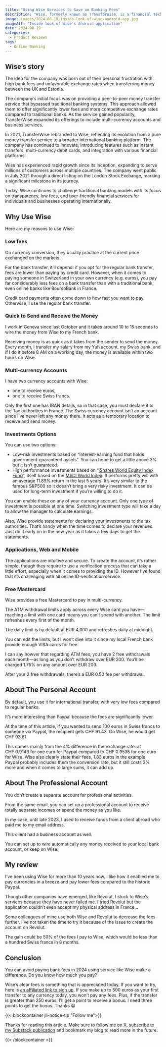 ```yaml
---
title: "Using Wise Services to Save on Banking Fees"
description: "Wise, formerly known as TransferWise, is a financial technology company founded in 2011 by Estonian entrepreneurs Kristo Käärmann and Taavet Hinrikus."
image: images/2024-08-19-inside-look-of-wise-android-app.jpg
imageAlt: "Inside look of Wise's Android application"
date: 2024-08-19
categories:
  - Product Reviews
tags:
  - Online Banking
---
```


## Wise’s story

The idea for the company was born out of their personal frustration with high bank fees and unfavorable exchange rates when transferring money between the UK and Estonia.

The company’s initial focus was on providing a peer-to-peer money transfer service that bypassed traditional banking systems. This approach allowed them to offer significantly lower fees and more competitive exchange rates compared to traditional banks. As the service gained popularity, TransferWise expanded its offerings to include multi-currency accounts and business services.

In 2021, TransferWise rebranded to Wise, reflecting its evolution from a pure money transfer service to a broader international banking platform. The company has continued to innovate, introducing features such as instant transfers, multi-currency debit cards, and integration with various financial platforms.

Wise has experienced rapid growth since its inception, expanding to serve millions of customers across multiple countries. The company went public in July 2021 through a direct listing on the London Stock Exchange, marking a significant milestone in its journey.

Today, Wise continues to challenge traditional banking models with its focus on transparency, low fees, and user-friendly financial services for individuals and businesses operating internationally.

## Why Use Wise

Here are my reasons to use Wise:

### Low fees

On currency conversion, they usually practice at the current price exchanged on the markets.

For the bank transfer, it’ll depend: if you opt for the regular bank transfer, fees are lower than paying by credit card. However, when it comes to paying someone in Switzerland in your own currency (e.g. euros), you pay far considerably less fees on a bank transfer than with a traditional bank, even online banks like BoursoBank in France.

Credit card payments often come down to how fast you want to pay. Otherwise, I use the regular bank transfer.

### Quick to Send and Receive the Money

I work in Geneva since last October and it takes around 10 to 15 seconds to wire the money from Wise to my French bank.

Receiving money is as quick as it takes from the sender to send the money. Every month, I transfer my salary from my Yuh account, my Swiss bank, and if I do it before 8 AM on a working day, the money is available within two hours on Wise.

### Multi-currency Accounts

I have two currency accounts with Wise:

- one to receive euros,
- one to receive Swiss francs.

Only the first one has IBAN details, so in that case, you must declare it to the Tax authorities in France. The Swiss currency account isn’t an account since I’ve never left any money there. It acts as a temporary location to receive and send money.

### Investments Options

You can use two options:

- Low-risk investments based on “interest-earning fund that holds government-guaranteed assets”. You can hope to get a little above 3% but it isn’t guaranteed.
- High performance investments based on “[iShares World Equity Index Fund](https://www.ishares.com/ch/individual/en/products/243974/blackrock-world-equity-index-a2-usd-fund)”, itself based on the [MSCI World Index](https://www.msci.com/documents/10199/178e6643-6ae6-47b9-82be-e1fc565ededb). It performs pretty will with an average 11.89% return in the last 5 years. It’s very similar to the famous S&P500 so it doesn’t bring a very risky investment. It can be used for long-term investment if you’re willing to do it.

You can enable these on any of your currency account. Only one type of investment is possible at one time. Switching investment type will take a day to allow the manager to calculate earnings.

Also, Wise provide statements for declaring your investments to the tax authorities. That’s handy when the time comes to declare your revenues. Just do it early on in the new year as it takes a few days to get the statements.

### Applications, Web and Mobile

The applications are intuitive and secure. To create the account, it’s rather simple, though they require to use a verification process that can take a little effort, especially when it comes to providing the ID. However I’ve found that it’s challenging with all online ID-verification service.

### Free Mastercard

Wise provides a free Mastercard to pay in multi-currency.

The ATM withdrawal limits apply across every Wise card you have—reaching a limit with one card means you can’t spend with another. The limit refreshes every first of the month.

The daily limit is by default at EUR 4,000 and refreshes daily at midnight.

You can edit the limits, but I won’t dive into it since my local French bank provide enough VISA cards for free.

I can say howver that regarding ATM fees, you have 2 free withdrawals each month—as long as you don’t withdraw over EUR 200. You’ll be charged 1.75% on any amount over EUR 200.

After your 2 free withdrawals, there’s a EUR 0.50 fee per withdrawal.

## About The Personal Account

By default, you use it for international transfer, with very low fees compared to regular banks.

It’s more interesting than Paypal because the fees are significantly lower.

At the time of this article, if you wanted to send 100 euros in Swiss francs to someone via Paypal, the recipient gets CHF 91.43. On Wise, he would get CHF 93.61.

This comes mainly from the 4% difference in the exchange rate: at CHF 0.9143 for one euro for Paypal compared to CHF 0.9535 for one euro for Wise. Wise also clearly state their fees, 1.83 euros in the example. Paypal probably includes them the conversion rate, but it still costs 2% more and when it comes to large sums, it can add up.

## About The Professional Account

You don’t create a separate account for professional activities.

From the same email, you can set up a professional account to receive totally separate incomes or spend the money as you like.

In my case, until late 2023, I used to receive funds from a client abroad who paid me to my email address.

This client had a business account as well.

You can set up to wire automatically any money received to your local bank account, or keep on Wise.

## My review

I’ve been using Wise for more than 10 years now. I like how it enabled me to pay currencies in a breeze and pay lower fees compared to the historic Paypal.

Though other companies have emerged, like Revolut, I stuck to Wise’s services because they have never failed me. I tried Revolut but the application couldn’t even accept my physical address in France…

Some colleagues of mine use both Wise and Revolut to decrease the fees further. I’ve not taken the time to try it because of the issue to create the account on Revolut.

The gain could be 50% of the fees I pay to Wise, which would be less than a hundred Swiss francs in 8 months.

## Conclusion

You can avoid paying bank fees in 2024 using service like Wise make a difference. Do you know how much you pay?

Wise’s clear fees is something that is appreciated today. If you want to try, here is [an affiliated link to sign up](https://wise.com/invite/dic/jeremiel25). If you make up to 500 euros as your first transfer to any currency today, you won’t pay any fees. Plus, if the transfer is greater than 250 euros, I’ll get a point to receive a bonus. I need three points to get the bonus. Thanks 😁

{{< blockcontainer jli-notice-tip "Follow me">}}

Thanks for reading this article. Make sure to [follow me on X](https://x.com/LitzlerJeremie), [subscribe to my Substack publication](https://iamjeremie.substack.com/) and bookmark my blog to read more in the future.

{{< /blockcontainer >}}
